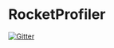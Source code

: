 # RocketProfiler

[![Gitter](https://badges.gitter.im/rowanmiller/RocketProfiler.svg)](https://gitter.im/rowanmiller/RocketProfiler?utm_source=badge&utm_medium=badge&utm_campaign=pr-badge&utm_content=badge)